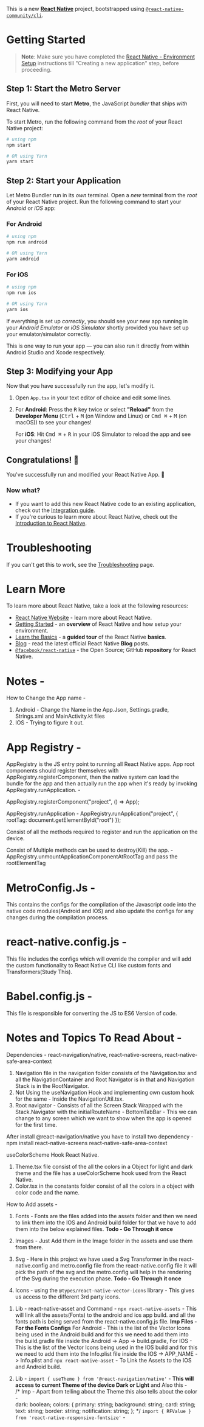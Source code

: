 This is a new [**React Native**](https://reactnative.dev) project, bootstrapped using [`@react-native-community/cli`](https://github.com/react-native-community/cli).

# Getting Started

>**Note**: Make sure you have completed the [React Native - Environment Setup](https://reactnative.dev/docs/environment-setup) instructions till "Creating a new application" step, before proceeding.

## Step 1: Start the Metro Server

First, you will need to start **Metro**, the JavaScript _bundler_ that ships _with_ React Native.

To start Metro, run the following command from the _root_ of your React Native project:

```bash
# using npm
npm start

# OR using Yarn
yarn start
```

## Step 2: Start your Application

Let Metro Bundler run in its _own_ terminal. Open a _new_ terminal from the _root_ of your React Native project. Run the following command to start your _Android_ or _iOS_ app:

### For Android

```bash
# using npm
npm run android

# OR using Yarn
yarn android
```

### For iOS

```bash
# using npm
npm run ios

# OR using Yarn
yarn ios
```

If everything is set up _correctly_, you should see your new app running in your _Android Emulator_ or _iOS Simulator_ shortly provided you have set up your emulator/simulator correctly.

This is one way to run your app — you can also run it directly from within Android Studio and Xcode respectively.

## Step 3: Modifying your App

Now that you have successfully run the app, let's modify it.

1. Open `App.tsx` in your text editor of choice and edit some lines.
2. For **Android**: Press the <kbd>R</kbd> key twice or select **"Reload"** from the **Developer Menu** (<kbd>Ctrl</kbd> + <kbd>M</kbd> (on Window and Linux) or <kbd>Cmd ⌘</kbd> + <kbd>M</kbd> (on macOS)) to see your changes!

   For **iOS**: Hit <kbd>Cmd ⌘</kbd> + <kbd>R</kbd> in your iOS Simulator to reload the app and see your changes!

## Congratulations! :tada:

You've successfully run and modified your React Native App. :partying_face:

### Now what?

- If you want to add this new React Native code to an existing application, check out the [Integration guide](https://reactnative.dev/docs/integration-with-existing-apps).
- If you're curious to learn more about React Native, check out the [Introduction to React Native](https://reactnative.dev/docs/getting-started).

# Troubleshooting

If you can't get this to work, see the [Troubleshooting](https://reactnative.dev/docs/troubleshooting) page.

# Learn More

To learn more about React Native, take a look at the following resources:

- [React Native Website](https://reactnative.dev) - learn more about React Native.
- [Getting Started](https://reactnative.dev/docs/environment-setup) - an **overview** of React Native and how setup your environment.
- [Learn the Basics](https://reactnative.dev/docs/getting-started) - a **guided tour** of the React Native **basics**.
- [Blog](https://reactnative.dev/blog) - read the latest official React Native **Blog** posts.
- [`@facebook/react-native`](https://github.com/facebook/react-native) - the Open Source; GitHub **repository** for React Native.

# Notes - 
How to Change the App name - 
1. Android - Change the Name in the App.Json, Settings.gradle, Strings.xml and MainActivity.kt files
2. IOS - Trying to figure it out.

# App Registry - 
AppRegistry is the JS entry point to running all React Native apps. App root components should register themselves with AppRegistry.registerComponent, then the native system can load the bundle for the app and then actually run the app when it's ready by invoking AppRegistry.runApplication. -

AppRegistry.registerComponent("project", () => App);

AppRegistry.runApplication - AppRegistry.runApplication("project", {
    rootTag: document.getElementById("root")
});

Consist of all the methods required to register and run the application on the device.

Consist of Multiple methods can be used to destroy(Kill) the app. - AppRegistry.unmountApplicationComponentAtRootTag and pass the rootElementTag

# MetroConfig.Js - 
This contains the configs for the compilation of the Javascript code into the native code modules(Android and IOS) and also update the configs for any changes during the compilation process.

# react-native.config.js - 
This file includes the configs which will override the compiler and will add the custom functionality to React Native CLI like custom fonts and Transformers(Study This).

# Babel.config.js - 
This file is responsible for converting the JS to ES6 Version of code. 

# Notes and Topics To Read About - 

<!-- Navigation -->
Dependencies - react-navigation/native, react-native-screens, react-native-safe-area-context
1. Navigation file in the navigation folder consists of the Navigation.tsx and all the NavigationContainer and Root Navigator is in that and Navigation Stack is in the RootNavigator.
2. Not Using the useNavigation Hook and implementing own custom hook for the same -  Inside the NavigationUtil.tsx.
3. Root navigator - Consists of all the Screen Stack Wrapped with the Stack.Navigator with the initialRouteName - BottomTabBar - This we can change to any screen which we want to show when the app is opened for the first time.

After install @react-navigation/native you have to install two dependency - npm install react-native-screens react-native-safe-area-context


<!-- ColorScheme -->
useColorScheme Hook React Native.
1. Theme.tsx file consist of the all the colors in a Object for light and dark theme and the file has a useColorScheme hook used from the React Native.
2. Color.tsx in the constants folder consist of all the colors in a object with color code and the name.


<!-- Assets -->
How to Add assets - 
1. Fonts - Fonts are the files added into the assets folder and then we need to link them into the IOS and Android build folder for that we have to add them into the below explained files. **Todo - Go Through it once**

2. Images - Just Add them in the Image folder in the assets and use them from there.

3. Svg - Here in this project we have used a Svg Transformer in the react-native.config and metro.config file from the react-native.config file it will pick the path of the svg and the metro.config will help in the rendering of the Svg during the execution phase. **Todo - Go Through it once**

4. Icons - using the `@types/react-native-vector-icons` library - This gives us access to the different 3rd party icons.


<!-- Imp Commands and Library-->
1. Lib - react-native-asset and Command - `npx react-native-assets` - This will link all the assets(Fonts) to the android and ios app build. and all the fonts path is being served from the react-native.config.js file.
**Imp Files - For the Fonts Configs**
For Android - This is the list of the Vector Icons being used in the Android build and for this we need to add them into the build.gradle file inside the Android -> App -> build.gradle, For IOS - This is the list of the Vector Icons being used in the IOS build and for this we need to add them into the Info.plist file inside the IOS -> APP_NAME -> Info.plist
and `npx react-native-asset` - To Link the Assets to the IOS and Android build.

2. Lib - `import { useTheme } from '@react-navigation/native'` - **This will access to current Theme of the device Dark or Light**
and Also this -  
/* Imp - Apart from telling about the Theme this also tells about the color -  
  dark: boolean;
  colors: {
    primary: string;
    background: string;
    card: string;
    text: string;
    border: string;
    notification: string;
  };
*/
`import { RFValue } from 'react-native-responsive-fontsize'` -  